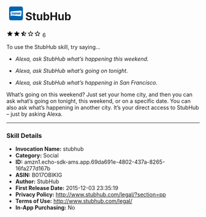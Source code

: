 # &nbsp;<img src="app_icon" alt="StubHub icon" width="36"> StubHub
![2.7 stars](../../../images/ic_star_black_18dp_1x.png)![2.7 stars](../../../images/ic_star_black_18dp_1x.png)![2.7 stars](../../../images/ic_star_half_black_18dp_1x.png)![2.7 stars](../../../images/ic_star_border_black_18dp_1x.png)![2.7 stars](../../../images/ic_star_border_black_18dp_1x.png) 6

To use the StubHub skill, try saying...

* *Alexa, ask StubHub what’s happening this weekend.*

* *Alexa, ask StubHub what’s going on tonight.*

* *Alexa, ask StubHub what’s happening in San Francisco.*

What’s going on this weekend? Just set your home city, and then you can ask what’s going on tonight, this weekend, or on a specific date. You can also ask what’s happening in another city. It’s your direct access to StubHub – just by asking Alexa.

***

### Skill Details

* **Invocation Name:** stubhub
* **Category:** Social
* **ID:** amzn1.echo-sdk-ams.app.69da691e-4802-437a-8265-16fa277d167b
* **ASIN:** B017OBIKIG
* **Author:** StubHub
* **First Release Date:** 2015-12-03 23:35:19
* **Privacy Policy:** http://www.stubhub.com/legal/?section=pp
* **Terms of Use:** http://www.stubhub.com/legal/
* **In-App Purchasing:** No
